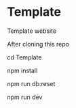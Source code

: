 # Template
Template website

After cloning this repo

cd Template

npm install

npm run db:reset

npm run dev
